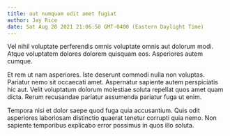 ```yaml
---
title: aut numquam odit amet fugiat
author: Jay Rice
date: Sat Aug 28 2021 21:06:50 GMT-0400 (Eastern Daylight Time)
---
```

Vel nihil voluptate perferendis omnis voluptate omnis aut dolorum modi. Atque voluptatem dolores dolorem quisquam eos. Asperiores autem cumque.

 Et rem ut nam asperiores. Iste deserunt commodi nulla non voluptas. Pariatur nemo sit occaecati amet. Aspernatur sapiente autem perspiciatis hic aut. Velit voluptatum dolorum molestiae soluta repellat quos amet quam dicta. Rerum recusandae pariatur assumenda pariatur fuga ut enim.

 Tempora nisi et dolor saepe quod fuga quia accusantium. Quis odit asperiores laboriosam distinctio quaerat tenetur corrupti quia nemo. Non sapiente temporibus explicabo error possimus in quos illo soluta.
